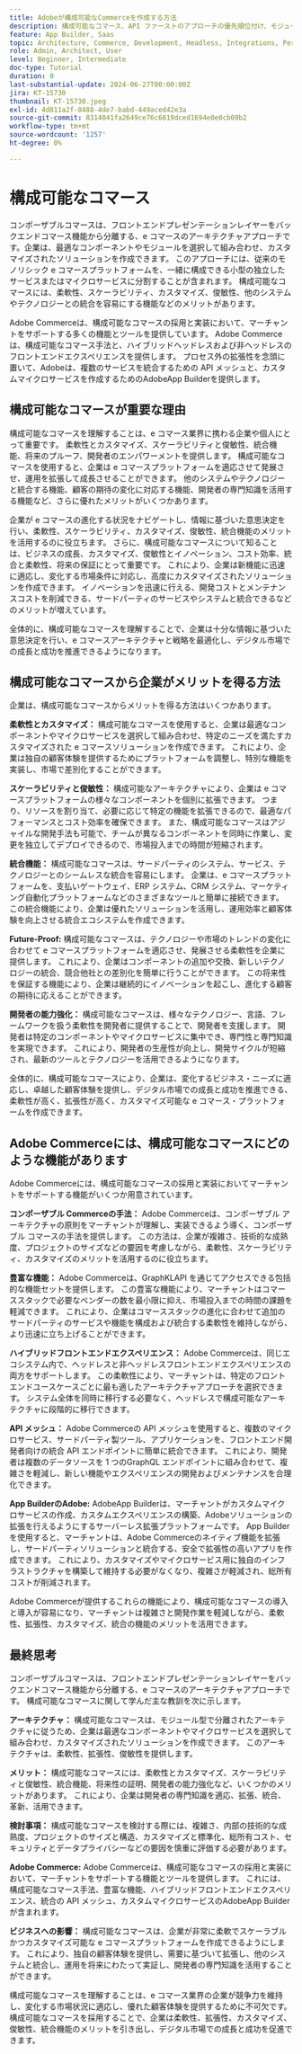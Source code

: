 ```yaml
---
title: Adobeが構成可能なCommerceを作成する方法
description: 構成可能なコマース、API ファーストのアプローチの優先順位付け、モジュール型でサービス指向のアーキテクチャの実装について説明します。
feature: App Builder, Saas
topic: Architecture, Commerce, Development, Headless, Integrations, Performance, Personalization
role: Admin, Architect, User
level: Beginner, Intermediate
doc-type: Tutorial
duration: 0
last-substantial-update: 2024-06-27T00:00:00Z
jira: KT-15730
thumbnail: KT-15730.jpeg
exl-id: 4d811a2f-8488-4de7-babd-449aced42e3a
source-git-commit: 8314041fa2649ce76c6819dced1694e0e0cb08b2
workflow-type: tm+mt
source-wordcount: '1257'
ht-degree: 0%

---
```


# 構成可能なコマース

コンポーザブルコマースは、フロントエンドプレゼンテーションレイヤーをバックエンドコマース機能から分離する、e コマースのアーキテクチャアプローチです。&#x200B; 企業は、最適なコンポーネントやモジュールを選択して組み合わせ、カスタマイズされたソリューションを作成できます。 このアプローチには、従来のモノリシック e コマースプラットフォームを、一緒に構成できる小型の独立したサービスまたはマイクロサービスに分割することが含まれます。 構成可能なコマースには、柔軟性、スケーラビリティ、カスタマイズ、俊敏性、他のシステムやテクノロジーとの統合を容易にする機能などのメリットがあります。

Adobe Commerceは、構成可能なコマースの採用と実装において、マーチャントをサポートする多くの機能とツールを提供しています。 Adobe Commerceは、構成可能なコマース手法と、ハイブリッドヘッドレスおよび非ヘッドレスのフロントエンドエクスペリエンスを提供します。 プロセス外の拡張性を念頭に置いて、Adobeは、複数のサービスを統合するための API メッシュと、カスタムマイクロサービスを作成するためのAdobeApp Builderを提供します。

## 構成可能なコマースが重要な理由

構成可能なコマースを理解することは、e コマース業界に携わる企業や個人にとって重要です。 柔軟性とカスタマイズ、スケーラビリティと俊敏性、統合機能、将来のプルーフ、開発者のエンパワーメントを提供します。 構成可能なコマースを使用すると、企業は e コマースプラットフォームを適応させて発展させ、運用を拡張して成長させることができます。 他のシステムやテクノロジーと統合する機能、顧客の期待の変化に対応する機能、開発者の専門知識を活用する機能など、さらに優れたメリットがいくつかあります。

企業が e コマースの進化する状況をナビゲートし、情報に基づいた意思決定を行い、柔軟性、スケーラビリティ、カスタマイズ、俊敏性、統合機能のメリットを活用するのに役立ちます。 さらに、構成可能なコマースについて知ることは、ビジネスの成長、カスタマイズ、俊敏性とイノベーション、コスト効率、統合と柔軟性、将来の保証にとって重要です。 これにより、企業は新機能に迅速に適応し、変化する市場条件に対応し、高度にカスタマイズされたソリューションを作成できます。 イノベーションを迅速に行える、開発コストとメンテナンスコストを削減できる、サードパーティのサービスやシステムと統合できるなどのメリットが増えています。

全体的に、構成可能なコマースを理解することで、企業は十分な情報に基づいた意思決定を行い、e コマースアーキテクチャと戦略を最適化し、デジタル市場での成長と成功を推進できるようになります。

## 構成可能なコマースから企業がメリットを得る方法

企業は、構成可能なコマースからメリットを得る方法はいくつかあります。

**柔軟性とカスタマイズ：** 構成可能なコマースを使用すると、企業は最適なコンポーネントやマイクロサービスを選択して組み合わせ、特定のニーズを満たすカスタマイズされた e コマースソリューションを作成できます。 これにより、企業は独自の顧客体験を提供するためにプラットフォームを調整し、特別な機能を実装し、市場で差別化することができます。

**スケーラビリティと俊敏性：** 構成可能なアーキテクチャにより、企業は e コマースプラットフォームの様々なコンポーネントを個別に拡張できます。 つまり、リソースを割り当て、必要に応じて特定の機能を拡張できるので、最適なパフォーマンスとコスト効率を確保できます。 また、構成可能なコマースはアジャイルな開発手法も可能で、チームが異なるコンポーネントを同時に作業し、変更を独立してデプロイできるので、市場投入までの時間が短縮されます。

**統合機能：** 構成可能なコマースは、サードパーティのシステム、サービス、テクノロジーとのシームレスな統合を容易にします。 企業は、e コマースプラットフォームを、支払いゲートウェイ、ERP システム、CRM システム、マーケティング自動化プラットフォームなどのさまざまなツールと簡単に接続できます。 この統合機能により、企業は優れたソリューションを活用し、運用効率と顧客体験を向上させる統合エコシステムを作成できます。

**Future-Proof:** 構成可能なコマースは、テクノロジーや市場のトレンドの変化に合わせて e コマースプラットフォームを適応させ、発展させる柔軟性を企業に提供します。 これにより、企業はコンポーネントの追加や交換、新しいテクノロジーの統合、競合他社との差別化を簡単に行うことができます。 この将来性を保証する機能により、企業は継続的にイノベーションを起こし、進化する顧客の期待に応えることができます。

**開発者の能力強化：** 構成可能なコマースは、様々なテクノロジー、言語、フレームワークを扱う柔軟性を開発者に提供することで、開発者を支援します。 開発者は特定のコンポーネントやマイクロサービスに集中でき、専門性と専門知識を実現できます。 これにより、開発者の生産性が向上し、開発サイクルが短縮され、最新のツールとテクノロジーを活用できるようになります。

全体的に、構成可能なコマースにより、企業は、変化するビジネス・ニーズに適応し、卓越した顧客体験を提供し、デジタル市場での成長と成功を推進できる、柔軟性が高く、拡張性が高く、カスタマイズ可能な e コマース・プラットフォームを作成できます。

## Adobe Commerceには、構成可能なコマースにどのような機能があります

Adobe Commerceには、構成可能なコマースの採用と実装においてマーチャントをサポートする機能がいくつか用意されています。

**コンポーザブル Commerceの手法：** Adobe Commerceは、コンポーザブル アーキテクチャの原則をマーチャントが理解し、実装できるよう導く、コンポーザブル コマースの手法を提供します。 この方法は、企業が複雑さ、技術的な成熟度、プロジェクトのサイズなどの要因を考慮しながら、柔軟性、スケーラビリティ、カスタマイズのメリットを活用するのに役立ちます。

**豊富な機能：** Adobe Commerceは、GraphKLAPI を通じてアクセスできる包括的な機能セットを提供します。 この豊富な機能により、マーチャントはコマーススタックで必要なベンダーの数を最小限に抑え、市場投入までの時間の課題を軽減できます。 これにより、企業はコマーススタックの進化に合わせて追加のサードパーティのサービスや機能を構成および統合する柔軟性を維持しながら、より迅速に立ち上げることができます。

**ハイブリッドフロントエンドエクスペリエンス：** Adobe Commerceは、同じエコシステム内で、ヘッドレスと非ヘッドレスフロントエンドエクスペリエンスの両方をサポートします。 この柔軟性により、マーチャントは、特定のフロントエンドユースケースごとに最も適したアーキテクチャアプローチを選択できます。 システム全体を同時に移行する必要なく、ヘッドレスで構成可能なアーキテクチャに段階的に移行できます。

**API メッシュ：** Adobe Commerceの API メッシュを使用すると、複数のマイクロサービス、サードパーティ製ツール、アプリケーションを、フロントエンド開発者向けの統合 API エンドポイントに簡単に統合できます。 これにより、開発者は複数のデータソースを 1 つのGraphQL エンドポイントに組み合わせて、複雑さを軽減し、新しい機能やエクスペリエンスの開発およびメンテナンスを合理化できます。

**App BuilderのAdobe:** AdobeApp Builderは、マーチャントがカスタムマイクロサービスの作成、カスタムエクスペリエンスの構築、Adobeソリューションの拡張を行えるようにするサーバーレス拡張プラットフォームです。 App Builderを使用すると、マーチャントは、Adobe Commerceのネイティブ機能を拡張し、サードパーティソリューションと統合する、安全で拡張性の高いアプリを作成できます。 これにより、カスタマイズやマイクロサービス用に独自のインフラストラクチャを構築して維持する必要がなくなり、複雑さが軽減され、総所有コストが削減されます。

Adobe Commerceが提供するこれらの機能により、構成可能なコマースの導入と導入が容易になり、マーチャントは複雑さと開発作業を軽減しながら、柔軟性、拡張性、カスタマイズ、統合の機能のメリットを活用できます。

## 最終思考

コンポーザブルコマースは、フロントエンドプレゼンテーションレイヤーをバックエンドコマース機能から分離する、e コマースのアーキテクチャアプローチです。 構成可能なコマースに関して学んだ主な教訓を次に示します。

**アーキテクチャ：** 構成可能なコマースは、モジュール型で分離されたアーキテクチャに従うため、企業は最適なコンポーネントやマイクロサービスを選択して組み合わせ、カスタマイズされたソリューションを作成できます。 このアーキテクチャは、柔軟性、拡張性、俊敏性を提供します。

**メリット：** 構成可能なコマースには、柔軟性とカスタマイズ、スケーラビリティと俊敏性、統合機能、将来性の証明、開発者の能力強化など、いくつかのメリットがあります。 これにより、企業は開発者の専門知識を適応、拡張、統合、革新、活用できます。

**検討事項：** 構成可能なコマースを検討する際には、複雑さ、内部の技術的な成熟度、プロジェクトのサイズと構造、カスタマイズと標準化、総所有コスト、セキュリティとデータプライバシーなどの要因を慎重に評価する必要があります。

**Adobe Commerce:** Adobe Commerceは、構成可能なコマースの採用と実装において、マーチャントをサポートする機能とツールを提供します。 これには、構成可能なコマース手法、豊富な機能、ハイブリッドフロントエンドエクスペリエンス、統合の API メッシュ、カスタムマイクロサービスのAdobeApp Builderが含まれます。

**ビジネスへの影響：** 構成可能なコマースは、企業が非常に柔軟でスケーラブルかつカスタマイズ可能な e コマースプラットフォームを作成できるようにします。 これにより、独自の顧客体験を提供し、需要に基づいて拡張し、他のシステムと統合し、運用を将来にわたって実証し、開発者の専門知識を活用することができます。

構成可能なコマースを理解することは、e コマース業界の企業が競争力を維持し、変化する市場状況に適応し、優れた顧客体験を提供するために不可欠です。 構成可能なコマースを採用することで、企業は柔軟性、拡張性、カスタマイズ、俊敏性、統合機能のメリットを引き出し、デジタル市場での成長と成功を促進できます。

